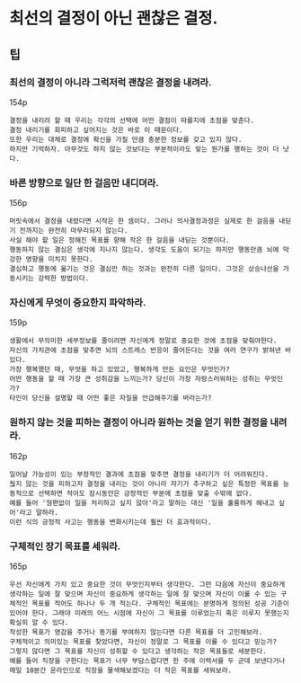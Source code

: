 # 최선의 결정이 아닌 괜찮은 결정.

## 팁

### 최선의 결정이 아니라 그럭저럭 괜찮은 결정을 내려라.

154p

```
결정을 내리려 할 때 우리는 각각의 선택에 어떤 결점이 따를지에 초점을 맞춘다.
결정 내리기를 회피하고 싶어지는 것은 바로 이 때문이다.
또한 우리는 대체로 결정에 확신을 가질 만큼 충분한 정보를 갖고 있지 않다.
하지만 기억하자. 아무것도 하지 않는 것보다는 부분적이라도 맞는 뭔가를 행하는 것이 더 낫다.
```

### 바른 방향으로 일단 한 걸음만 내디뎌라.

156p

```
머릿속에서 결정을 내렸다면 시작은 한 셈이다. 그러나 의사결정과정은 실제로 한 걸음을 내딛기 전까지는 완전히 마무리되지 않는다.
사실 해야 할 일은 정해진 목표를 향해 작은 한 걸음을 내딛는 것뿐이다.
행동하지 않는 결심은 생각에 지나지 않는다. 생각도 도움이 되기는 하지만 행동만큼 뇌에 막강한 영향을 미치지 못한다.
결심하고 행동에 옮기는 것은 결심만 하는 것과는 완전히 다른 일이다. 그것은 상승나선을 가동시키는 강력한 방법이다.
```

### 자신에게 무엇이 중요한지 파악하라.

159p

```
생활에서 무의미한 세부정보를 줄이려면 자신에게 정말로 중요한 것에 초점을 맞춰야한다.
자신의 가치관에 초점을 맞추면 뇌의 스트레스 반응이 줄어든다는 것을 여러 연구가 밝혀낸 바 있다.
가장 행복했던 때, 무엇을 하고 있었고, 행복하게 만든 요인은 무엇인가?
어떤 행동을 할 때 가장 큰 성취감을 느끼는가? 당신이 가장 자랑스러워하는 성취는 무엇인가?
타인이 당신을 설명할 때 어떤 좋은 자질을 언급해주기를 바라는가?
```

### 원하지 않는 것을 피하는 결정이 아니라 원하는 것을 얻기 위한 결정을 내려라.

162p

```
일어날 가능성이 있는 부정적인 결과에 초점을 맞추면 결정을 내리기가 더 어려워진다.
웒지 않는 것을 피하고자 결정을 내리는 것이 아니라 자기가 추구하고 싶은 특정한 목표를 능동적으로 선택하면 적어도 잠시동안은 긍정적인 부분에 초점을 맞출 수밖에 없다.
예를 들어 '형편없이 일을 처리하고 싶지 않아'라고 말하는 대신 '일을 훌륭하게 해내고 싶어'라고 말하라.
이런 식의 긍정적 사고는 행동을 변화시키는데 훨씬 더 효과적이다.
```

### 구체적인 장기 목표를 세워라.

165p

```
우선 자신에게 가치 있고 중요한 것이 무엇인지부터 생각한다. 그런 다음에 자신이 중요하게 생각하는 일에 잘 맞으며 자신이 중요하게 생각하는 일에 잘 맞으며 자신이 이룰 수 있는 구체적인 목표를 적어도 하나나 두 개 적는다. 구체적인 목표에는 분명하게 정의된 성공 기준이 있어야 한다. 그래야 미래의 어느 시점에 자신이 그 목표를 이루었는지 혹은 이루지 못했는지 확실히 알 수 있다.
작성한 목표가 영감을 주거나 동기를 부여하지 않는다면 다른 목표를 더 고민해보라.
구체적이고 의미있는 목표를 찾았다면, 자신이 정말로 그 목표를 이룰 수 있다고 믿는가?
그렇지 않다면 그 목표를 자신이 성취할 수 있다고 생각하는 작은 목표들로 세분한다. 
예를 들어 직장을 구한다는 목표가 너무 부담스럽다면 한 주에 이력서를 두 군데 보낸다거나 매일 10분간 온라인으로 직장을 물색해보겠다는 더 작은 목표를 세워보라.
```


